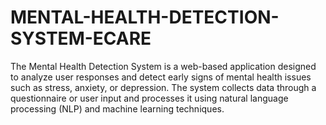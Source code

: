 # MENTAL-HEALTH-DETECTION-SYSTEM-ECARE
The Mental Health Detection System is a web-based application designed to analyze user responses and detect early signs of mental health issues such as stress, anxiety, or depression. The system collects data through a questionnaire or user input and processes it using natural language processing (NLP) and machine learning techniques.
